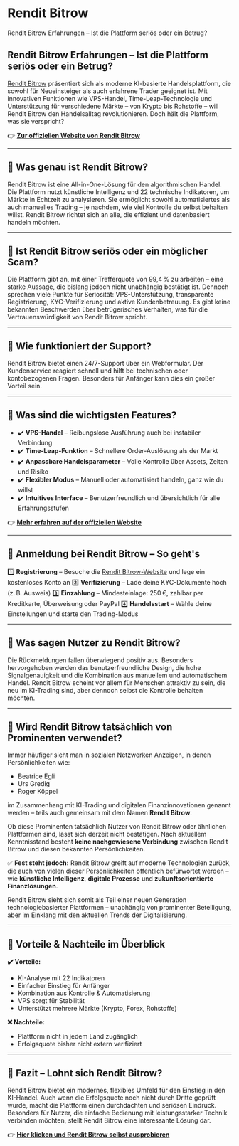 # Rendit Bitrow
Rendit Bitrow Erfahrungen – Ist die Plattform seriös oder ein Betrug?
## Rendit Bitrow Erfahrungen – Ist die Plattform seriös oder ein Betrug?

[Rendit Bitrow](https://renditbitrow.ch) präsentiert sich als moderne KI-basierte Handelsplattform, die sowohl für Neueinsteiger als auch erfahrene Trader geeignet ist. Mit innovativen Funktionen wie VPS-Handel, Time-Leap-Technologie und Unterstützung für verschiedene Märkte – von Krypto bis Rohstoffe – will Rendit Bitrow den Handelsalltag revolutionieren. Doch hält die Plattform, was sie verspricht?

👉 **[Zur offiziellen Website von Rendit Bitrow](https://renditbitrow.ch)**

---

## 📌 Was genau ist Rendit Bitrow?

Rendit Bitrow ist eine All-in-One-Lösung für den algorithmischen Handel. Die Plattform nutzt künstliche Intelligenz und 22 technische Indikatoren, um Märkte in Echtzeit zu analysieren. Sie ermöglicht sowohl automatisiertes als auch manuelles Trading – je nachdem, wie viel Kontrolle du selbst behalten willst. Rendit Bitrow richtet sich an alle, die effizient und datenbasiert handeln möchten.

---

## 📌 Ist Rendit Bitrow seriös oder ein möglicher Scam?

Die Plattform gibt an, mit einer Trefferquote von 99,4 % zu arbeiten – eine starke Aussage, die bislang jedoch nicht unabhängig bestätigt ist. Dennoch sprechen viele Punkte für Seriosität: VPS-Unterstützung, transparente Registrierung, KYC-Verifizierung und aktive Kundenbetreuung. Es gibt keine bekannten Beschwerden über betrügerisches Verhalten, was für die Vertrauenswürdigkeit von Rendit Bitrow spricht.

---

## 📌 Wie funktioniert der Support?

Rendit Bitrow bietet einen 24/7-Support über ein Webformular. Der Kundenservice reagiert schnell und hilft bei technischen oder kontobezogenen Fragen. Besonders für Anfänger kann dies ein großer Vorteil sein.

---

## 📌 Was sind die wichtigsten Features?

- ✔️ **VPS-Handel** – Reibungslose Ausführung auch bei instabiler Verbindung
- ✔️ **Time-Leap-Funktion** – Schnellere Order-Auslösung als der Markt
- ✔️ **Anpassbare Handelsparameter** – Volle Kontrolle über Assets, Zeiten und Risiko
- ✔️ **Flexibler Modus** – Manuell oder automatisiert handeln, ganz wie du willst
- ✔️ **Intuitives Interface** – Benutzerfreundlich und übersichtlich für alle Erfahrungsstufen

👉 **[Mehr erfahren auf der offiziellen Website](https://renditbitrow.ch)**

---

## 📌 Anmeldung bei Rendit Bitrow – So geht's

1️⃣ **Registrierung** – Besuche die [Rendit Bitrow-Website](https://renditbitrow.ch) und lege ein kostenloses Konto an
2️⃣ **Verifizierung** – Lade deine KYC-Dokumente hoch (z. B. Ausweis)
3️⃣ **Einzahlung** – Mindesteinlage: 250 €, zahlbar per Kreditkarte, Überweisung oder PayPal
4️⃣ **Handelsstart** – Wähle deine Einstellungen und starte den Trading-Modus

---

## 📌 Was sagen Nutzer zu Rendit Bitrow?

Die Rückmeldungen fallen überwiegend positiv aus. Besonders hervorgehoben werden das benutzerfreundliche Design, die hohe Signalgenauigkeit und die Kombination aus manuellem und automatischem Handel. Rendit Bitrow scheint vor allem für Menschen attraktiv zu sein, die neu im KI-Trading sind, aber dennoch selbst die Kontrolle behalten möchten.

---

## 📌 Wird Rendit Bitrow tatsächlich von Prominenten verwendet?

Immer häufiger sieht man in sozialen Netzwerken Anzeigen, in denen Persönlichkeiten wie:

- Beatrice Egli
- Urs Gredig
- Roger Köppel

im Zusammenhang mit KI-Trading und digitalen Finanzinnovationen genannt werden – teils auch gemeinsam mit dem Namen **Rendit Bitrow**.

Ob diese Prominenten tatsächlich Nutzer von Rendit Bitrow oder ähnlichen Plattformen sind, lässt sich derzeit nicht bestätigen. Nach aktuellem Kenntnisstand besteht **keine nachgewiesene Verbindung** zwischen Rendit Bitrow und diesen bekannten Persönlichkeiten.

✅ **Fest steht jedoch:** Rendit Bitrow greift auf moderne Technologien zurück, die auch von vielen dieser Persönlichkeiten öffentlich befürwortet werden – wie **künstliche Intelligenz**, **digitale Prozesse** und **zukunftsorientierte Finanzlösungen**.

Rendit Bitrow sieht sich somit als Teil einer neuen Generation technologiebasierter Plattformen – unabhängig von prominenter Beteiligung, aber im Einklang mit den aktuellen Trends der Digitalisierung.

---

## 📌 Vorteile & Nachteile im Überblick

**✔️ Vorteile:**
- KI-Analyse mit 22 Indikatoren
- Einfacher Einstieg für Anfänger
- Kombination aus Kontrolle & Automatisierung
- VPS sorgt für Stabilität
- Unterstützt mehrere Märkte (Krypto, Forex, Rohstoffe)

**❌ Nachteile:**
- Plattform nicht in jedem Land zugänglich
- Erfolgsquote bisher nicht extern verifiziert

---

## 📌 Fazit – Lohnt sich Rendit Bitrow?

Rendit Bitrow bietet ein modernes, flexibles Umfeld für den Einstieg in den KI-Handel. Auch wenn die Erfolgsquote noch nicht durch Dritte geprüft wurde, macht die Plattform einen durchdachten und seriösen Eindruck. Besonders für Nutzer, die einfache Bedienung mit leistungsstarker Technik verbinden möchten, stellt Rendit Bitrow eine interessante Lösung dar.

👉 **[Hier klicken und Rendit Bitrow selbst ausprobieren](https://renditbitrow.ch)**
